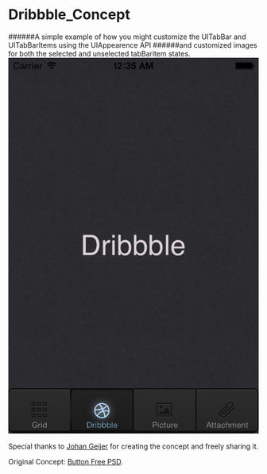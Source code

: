 Dribbble_Concept
================


######A simple example of how you might customize the UITabBar and UITabBarItems using the UIAppearence API
######and customized images for both the selected and unselected tabBaritem states.
<br>
![ScreenShot](Screenshots/screenshot.png)
<br>

Special thanks to [Johan Geijer](http://www.jgeijer.com) for creating the concept and freely sharing it.

Original Concept: [Button Free PSD]( http://dribbble.com/shots/694671-Buttons-Free-PSD?list=searches&tag=buttons_psd).

